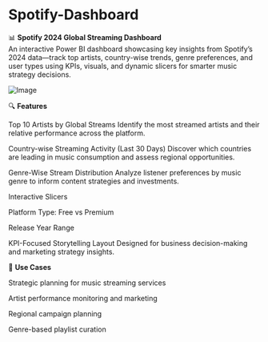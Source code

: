 # Spotify-Dashboard
📊 **Spotify 2024 Global Streaming Dashboard**   
An interactive Power BI dashboard showcasing key insights from Spotify’s 2024 data—track top artists, country-wise trends, genre preferences, and user types using KPIs, visuals, and dynamic slicers for smarter music strategy decisions.

![Image](https://github.com/user-attachments/assets/de079473-8776-482b-9cec-d9f461485152)

🔍 **Features**

Top 10 Artists by Global Streams
Identify the most streamed artists and their relative performance across the platform.

Country-wise Streaming Activity (Last 30 Days)
Discover which countries are leading in music consumption and assess regional opportunities.

Genre-Wise Stream Distribution
Analyze listener preferences by music genre to inform content strategies and investments.

Interactive Slicers

Platform Type: Free vs Premium

Release Year Range

KPI-Focused Storytelling Layout
Designed for business decision-making and marketing strategy insights.

📌 **Use Cases**

Strategic planning for music streaming services

Artist performance monitoring and marketing

Regional campaign planning

Genre-based playlist curation
